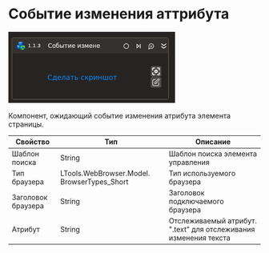 # Событие изменения аттрибута

![](../../../../resources/activities/basic/browser/events/property_changad_trigger_base.png)

Компонент, ожидающий событие изменения атрибута элемента страницы.

| Свойство           | Тип                                          | Описание                                                         |
| ------------------ | -------------------------------------------- | ---------------------------------------------------------------- |
| Шаблон поиска      | String                                       | Шаблон поиска элемента управления                                |
| Тип браузера       | LTools.WebBrowser.Model. BrowserTypes\_Short | Тип используемого браузера                                       |
| Заголовок браузера | String                                       | Заголовок подключаемого браузера                                 |
| Атрибут            | String                                       | Отслеживаемый атрибут. ".text" для отслеживания изменения текста |
